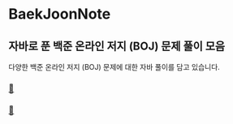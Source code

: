 # BaekJoonNote


## 자바로 푼 백준 온라인 저지 (BOJ) 문제 풀이 모음

다양한 백준 온라인 저지 (BOJ) 문제에 대한 자바 풀이를 담고 있습니다.

### [📝](https://www.acmicpc.net/)


### [🗿](https://www.acmicpc.net/user/axc5126)


